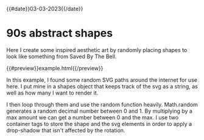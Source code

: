 {{#date}}03-03-2023{{/date}}
# 90s abstract shapes
Here I create some inspired aesthetic art by randomly placing shapes to look like something from Saved By The Bell.

{{#preview}}example.html{{/preview}}

In this example, I found some random SVG paths around the internet for use here. I put mine in a shapes object that keeps track of the svg as a string, as well as how many I want to render it.

I then loop through them and use the random function heavily. Math.random generates a random decimal number between 0 and 1. By multiplying by a max amount we can get a number between 0 and the max. I use two container tags to store the shape and the svg elements in order to apply a drop-shadow that isn't affected by the rotation.
